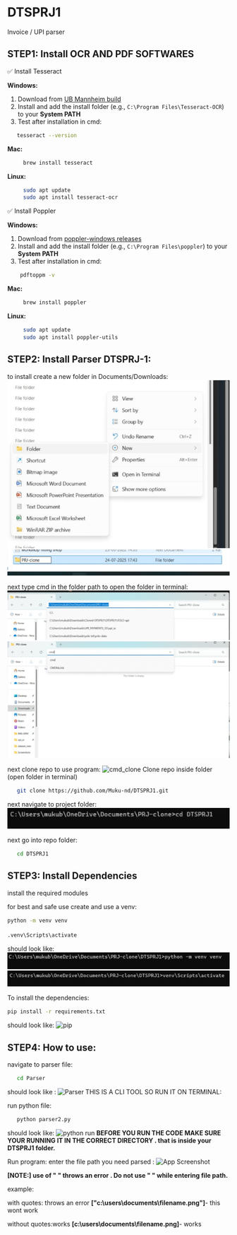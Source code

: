 # DTSPRJ1
Invoice / UPI parser

## STEP1: Install OCR AND PDF SOFTWARES
  ✅ Install Tesseract

   **Windows:**
   1. Download from [UB Mannheim build](https://github.com/UB-Mannheim/tesseract/wiki)
   2. Install and add the install folder (e.g., `C:\Program Files\Tesseract-OCR`) to your **System PATH**
   3. Test after installation in cmd:
      
   ```bash
      tesseract --version
   ```
      
   **Mac:**
   
  ```bash
       brew install tesseract
  ```

   **Linux:**

  ```bash
       sudo apt update
       sudo apt install tesseract-ocr
  ```
    
   ✅ Install  Poppler

   **Windows:**
   1. Download from [poppler-windows releases](https://github.com/oschwartz10612/poppler-windows/releases/)
   2. Install and add the install folder (e.g., `C:\Program Files\poppler`) to your **System PATH**
   3. Test after installation in cmd:
      
  ```bash
      pdftoppm -v
  ```
      
   **Mac:**
   
  ```bash
       brew install poppler
  ```

   **Linux:**

  ```bash
       sudo apt update
       sudo apt install poppler-utils
  ```


   
## STEP2: Install Parser DTSPRJ-1:

to install create a new folder in Documents/Downloads:
![new folder screenshot](readme-assets/new-folder.jpeg)
![new folder screenshot2](readme-assets/new-folder-2.jpeg)

next type cmd in the folder path to open the folder in terminal:
![cmd_screenshot](readme-assets/cmd_in_folder.jpeg)
![cmd_screenshot2](readme-assets/cmd_in_folder-2.jpeg)

next clone repo to use program:
![cmd_clone](clone_repo.png)
 Clone repo inside folder (open folder in terminal)
   ```bash
      git clone https://github.com/Muku-nd/DTSPRJ1.git
   ```
next navigate to project folder:
![cmd_navigate](readme-assets/cmd_navigate.jpeg)

next go into repo folder:
   ```bash
      cd DTSPRJ1
   ```



## STEP3: Install Dependencies
install the required modules

for best and safe use create and use a venv:

```bash
python -m venv venv

.venv\Scripts\activate
```
should look like:
![venv](readme-assets/venv_create.jpeg)
![venv2](readme-assets/venv_activate.jpeg)

To install the dependencies:

```bash
pip install -r requirements.txt
```
should look like:
![pip](pip_install.jpeg)



## STEP4: How to use:

   navigate to parser file:
   ```bash
      cd Parser
   ```
   should look like :
   ![Parser](Parser_folder.jpeg)
   THIS IS A CLI TOOL SO RUN IT ON TERMINAL: 
   
   run python file:
   ```bash
      python parser2.py
   ```
   should look like:
   ![python run](python_run.jpeg)
   **BEFORE YOU RUN THE CODE MAKE SURE YOUR RUNNING IT IN THE CORRECT DIRECTORY . that is inside your DTSPRJ1 folder.**


   Run program: enter the file path you need parsed :
   ![App Screenshot](terminal_enter_file.jpeg)
   
**[NOTE:] use of " " throws an error . Do not use " " while entering file path.**


example: 

with quotes: throws an error
**["c:\users\documents\filename.png"]**- this wont work

without quotes:works
**[c:\users\documents\filename.png]**- works
